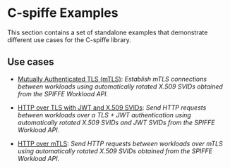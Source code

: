 <!--
(C) Copyright 2020-2021 Hewlett Packard Enterprise Development LP

 

Licensed under the Apache License, Version 2.0 (the "License"); you may
not use this file except in compliance with the License. You may obtain
a copy of the License at

 

    http://www.apache.org/licenses/LICENSE-2.0

 

Unless required by applicable law or agreed to in writing, software
distributed under the License is distributed on an "AS IS" BASIS, WITHOUT
WARRANTIES OR CONDITIONS OF ANY KIND, either express or implied. See the
License for the specific language governing permissions and limitations
under the License.

-->


# C-spiffe Examples

This section contains a set of standalone examples that demonstrate different use cases for the C-spiffe library.

## Use cases

- [Mutually Authenticated TLS (mTLS)](spiffe-tls/README.md): _Establish mTLS connections between workloads using automatically rotated X.509 SVIDs obtained from the SPIFFE Workload API._

- [HTTP over TLS with JWT and X.509 SVIDs](spiffe-jwt/README.md): _Send HTTP requests between workloads over a TLS + JWT authentication using automatically rotated X.509 SVIDs and JWT SVIDs from the SPIFFE Workload API._

- [HTTP over mTLS](spiffe-http/README.md): _Send HTTP requests between workloads over mTLS using automatically rotated X.509 SVIDs obtained from the SPIFFE Workload API._ 
